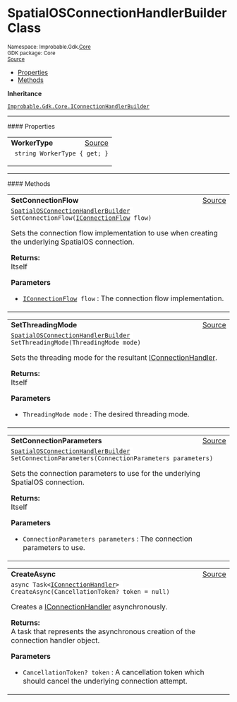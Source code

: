 
# SpatialOSConnectionHandlerBuilder Class
<sup>
Namespace: Improbable.Gdk.<a href="{{urlRoot}}/api/core-index">Core</a><br/>
GDK package: Core<br/>
<a href="https://www.github.com/spatialos/gdk-for-unity/blob/15bb5eac/workers/unity/Packages/io.improbable.gdk.core/Worker/ConnectionHandlers/SpatialOSConnectionHandlerBuilder.cs/#L8">Source</a>
<style>
a code {
                    padding: 0em 0.25em!important;
}
code {
                    background-color: #ffffff!important;
}
</style>
</sup>
<nav id="pageToc" class="page-toc"><ul><li><a href="#properties">Properties</a>
<li><a href="#methods">Methods</a>
</ul></nav>



</p>

<b>Inheritance</b>

<code><a href="{{urlRoot}}/api/core/i-connection-handler-builder">Improbable.Gdk.Core.IConnectionHandlerBuilder</a></code>








</p>
<hr style="width:100%; border-top-color:#d8d8d8" />
#### Properties


</p>




<table width="100%">
    <tr>
        <td style="border-right:none"><b>WorkerType</b></td>
        <td style="border-left:none; text-align:right"><a href="https://www.github.com/spatialos/gdk-for-unity/blob/15bb5eac/workers/unity/Packages/io.improbable.gdk.core/Worker/ConnectionHandlers/SpatialOSConnectionHandlerBuilder.cs/#L26">Source</a></td>
    </tr>
    <tr>
        <td colspan="2">
<code> string WorkerType { get; }</code></p>



</td>
    </tr>
</table>






</p>
<hr style="width:100%; border-top-color:#d8d8d8" />
#### Methods


</p>




<table width="100%">
    <tr>
        <td style="border-right:none"><b>SetConnectionFlow</b></td>
        <td style="border-left:none; text-align:right"><a href="https://www.github.com/spatialos/gdk-for-unity/blob/15bb5eac/workers/unity/Packages/io.improbable.gdk.core/Worker/ConnectionHandlers/SpatialOSConnectionHandlerBuilder.cs/#L38">Source</a></td>
    </tr>
    <tr>
        <td colspan="2">
<code><a href="{{urlRoot}}/api/core/spatial-os-connection-handler-builder">SpatialOSConnectionHandlerBuilder</a> SetConnectionFlow(<a href="{{urlRoot}}/api/core/i-connection-flow">IConnectionFlow</a> flow)</code></p>
Sets the connection flow implementation to use when creating the underlying SpatialOS connection. 
</p><b>Returns:</b></br>Itself

</p>

<b>Parameters</b>

<ul>
<li><code><a href="{{urlRoot}}/api/core/i-connection-flow">IConnectionFlow</a> flow</code> : The connection flow implementation.</li>
</ul>





</td>
    </tr>
</table>


<table width="100%">
    <tr>
        <td style="border-right:none"><b>SetThreadingMode</b></td>
        <td style="border-left:none; text-align:right"><a href="https://www.github.com/spatialos/gdk-for-unity/blob/15bb5eac/workers/unity/Packages/io.improbable.gdk.core/Worker/ConnectionHandlers/SpatialOSConnectionHandlerBuilder.cs/#L49">Source</a></td>
    </tr>
    <tr>
        <td colspan="2">
<code><a href="{{urlRoot}}/api/core/spatial-os-connection-handler-builder">SpatialOSConnectionHandlerBuilder</a> SetThreadingMode(ThreadingMode mode)</code></p>
Sets the threading mode for the resultant <a href="{{urlRoot}}/api/core/i-connection-handler">IConnectionHandler</a>. 
</p><b>Returns:</b></br>Itself

</p>

<b>Parameters</b>

<ul>
<li><code>ThreadingMode mode</code> : The desired threading mode.</li>
</ul>





</td>
    </tr>
</table>


<table width="100%">
    <tr>
        <td style="border-right:none"><b>SetConnectionParameters</b></td>
        <td style="border-left:none; text-align:right"><a href="https://www.github.com/spatialos/gdk-for-unity/blob/15bb5eac/workers/unity/Packages/io.improbable.gdk.core/Worker/ConnectionHandlers/SpatialOSConnectionHandlerBuilder.cs/#L60">Source</a></td>
    </tr>
    <tr>
        <td colspan="2">
<code><a href="{{urlRoot}}/api/core/spatial-os-connection-handler-builder">SpatialOSConnectionHandlerBuilder</a> SetConnectionParameters(ConnectionParameters parameters)</code></p>
Sets the connection parameters to use for the underlying SpatialOS connection. 
</p><b>Returns:</b></br>Itself

</p>

<b>Parameters</b>

<ul>
<li><code>ConnectionParameters parameters</code> : The connection parameters to use.</li>
</ul>





</td>
    </tr>
</table>


<table width="100%">
    <tr>
        <td style="border-right:none"><b>CreateAsync</b></td>
        <td style="border-left:none; text-align:right"><a href="https://www.github.com/spatialos/gdk-for-unity/blob/15bb5eac/workers/unity/Packages/io.improbable.gdk.core/Worker/ConnectionHandlers/SpatialOSConnectionHandlerBuilder.cs/#L67">Source</a></td>
    </tr>
    <tr>
        <td colspan="2">
<code>async Task&lt;<a href="{{urlRoot}}/api/core/i-connection-handler">IConnectionHandler</a>&gt; CreateAsync(CancellationToken? token = null)</code></p>
Creates a <a href="{{urlRoot}}/api/core/i-connection-handler">IConnectionHandler</a> asynchronously. 
</p><b>Returns:</b></br>A task that represents the asynchronous creation of the connection handler object.

</p>

<b>Parameters</b>

<ul>
<li><code>CancellationToken? token</code> : A cancellation token which should cancel the underlying connection attempt.</li>
</ul>





</td>
    </tr>
</table>





